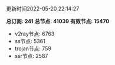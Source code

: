 更新时间2022-05-20 22:14:27

**总订阅: 241**
**总节点: 41039**
**有效节点: 15470**
- v2ray节点: 6763
- ss节点: 5361
- trojan节点: 759
- ssr节点: 2587
